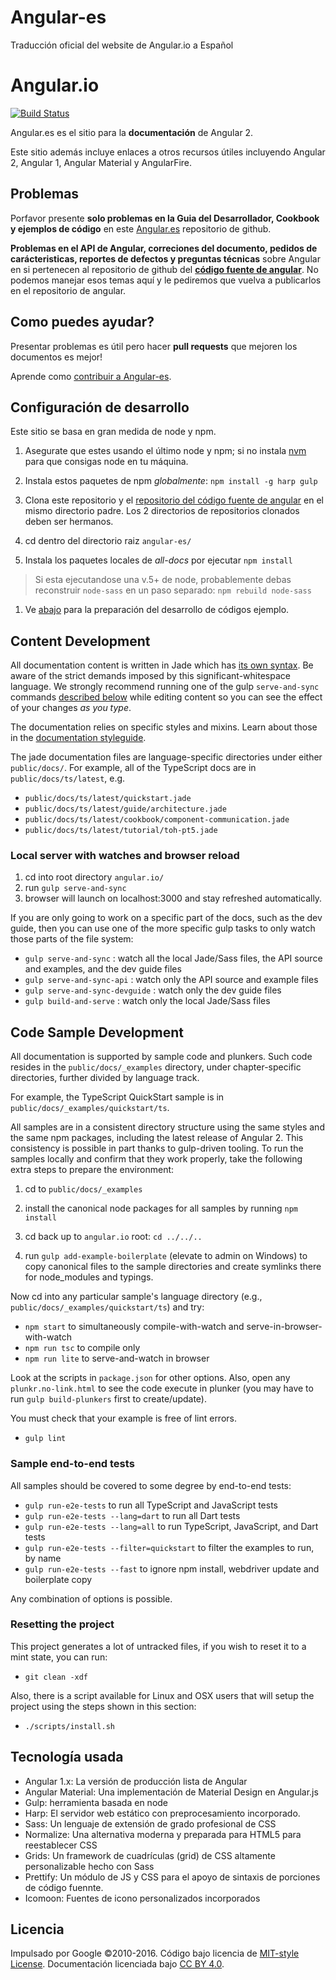 # Angular-es
Traducción oficial del website de Angular.io a Español

# Angular.io
[![Build Status][travis-badge]][travis-badge-url]

Angular.es es el sitio para la **documentación** de Angular 2. 

Este sitio además incluye enlaces a otros recursos útiles incluyendo
Angular 2, Angular 1, Angular Material y AngularFire.

## Problemas

Porfavor presente **solo problemas en la Guia del Desarrollador, Cookbook y ejemplos de código** en este 
[Angular.es](https://github.com/angular/angular-es/issues) repositorio de github.

**Problemas en el API de Angular, correciones del documento, pedidos de carácteristicas, reportes de defectos y preguntas técnicas** sobre Angular en si
pertenecen al repositorio de github del [**código fuente de angular**](https://github.com/angular/angular/issues).
No podemos manejar esos temas aquí y le pediremos que vuelva a publicarlos en el repositorio de angular.

## Como puedes ayudar?

Presentar problemas es útil pero hacer **pull requests** que mejoren los documentos es mejor!

Aprende como [contribuir a Angular-es](https://github.com/angular/angular.js/blob/master/CONTRIBUTING.md).

## Configuración de desarrollo
Este sitio se basa en gran medida de node y npm.

1. Asegurate que estes usando el último node y npm; 
si no instala [nvm](https://github.com/creationix/nvm) para que consigas node en tu máquina.

1. Instala estos paquetes de npm *globalmente*: `npm install -g harp gulp`

1. Clona este repositorio y el [repositorio del código fuente de angular](https://github.com/angular/angular) en el mismo directorio padre.
Los 2 directorios de repositorios clonados deben ser hermanos.

1. cd dentro del directorio raiz `angular-es/`

1. Instala los paquetes locales de *all-docs* por ejecutar `npm install`
> Si esta ejecutandose una v.5+ de node, probablemente debas reconstruir  `node-sass` en un paso separado: `npm rebuild node-sass`

1. Ve [abajo](#code-sample-development) para la preparación del desarrollo de códigos ejemplo.

## Content Development
All documentation content is written in Jade which has [its own syntax](http://jade-lang.com/reference/).
Be aware of the strict demands imposed by this significant-whitespace language.
We strongly recommend running one of the gulp `serve-and-sync` commands [described below](#serve-and-sync)
while editing content so you can see the effect of your changes *as you type*.

The documentation relies on specific styles and mixins. 
Learn about those in the [documentation styleguide](https://angular.io/docs/ts/latest/styleguide.html).

The jade documentation files are language-specific directories under either `public/docs/`.
For example, all of the TypeScript docs are in `public/docs/ts/latest`, e.g.
- `public/docs/ts/latest/quickstart.jade`
- `public/docs/ts/latest/guide/architecture.jade`
- `public/docs/ts/latest/cookbook/component-communication.jade`
- `public/docs/ts/latest/tutorial/toh-pt5.jade`

### Local server with watches and browser reload
 1. cd into root directory `angular.io/`
 1. run `gulp serve-and-sync`
 1. browser will launch on localhost:3000 and stay refreshed automatically.

<a id="serve-and-sync"></a>
If you are only going to work on a specific part of the docs, such as the dev guide, then you can use one of the more specific gulp tasks to only watch those parts of the file system:

* `gulp serve-and-sync` : watch all the local Jade/Sass files, the API source and examples, and the dev guide files
* `gulp serve-and-sync-api` : watch only the API source and example files
* `gulp serve-and-sync-devguide` : watch only the dev guide files
* `gulp build-and-serve` : watch only the local Jade/Sass files

## Code Sample Development

All documentation is supported by sample code and plunkers. 
Such code resides in the `public/docs/_examples` directory, under chapter-specific directories, further divided by language track.

For example, the TypeScript QuickStart sample is in `public/docs/_examples/quickstart/ts`.

All samples are in a consistent directory structure using the same styles and the same npm packages, including the latest release of Angular 2.
This consistency is possible in part thanks to gulp-driven tooling. 
To run the samples locally and confirm that they work properly, 
take the following extra steps to prepare the environment:

1. cd to `public/docs/_examples`

1. install the canonical node packages for all samples by running `npm install`

1. cd back up to `angular.io` root: `cd ../../..`

1. run `gulp add-example-boilerplate` (elevate to admin on Windows) 
to copy canonical files to the sample directories and create symlinks there for node_modules and typings. 

Now cd into any particular sample's language directory (e.g., `public/docs/_examples/quickstart/ts`) and try:
- `npm start`  to simultaneously compile-with-watch and serve-in-browser-with-watch
- `npm run tsc` to compile only
- `npm run lite` to serve-and-watch in browser

Look at the scripts in `package.json` for other options.
Also, open any `plunkr.no-link.html` to see the code execute in plunker
(you may have to run `gulp build-plunkers` first to create/update).

You must check that your example is free of lint errors.
- `gulp lint`

### Sample end-to-end tests

All samples should be covered to some degree by end-to-end tests:
- `gulp run-e2e-tests` to run all TypeScript and JavaScript tests
- `gulp run-e2e-tests --lang=dart` to run all Dart tests
- `gulp run-e2e-tests --lang=all` to run TypeScript, JavaScript, and Dart tests
- `gulp run-e2e-tests --filter=quickstart` to filter the examples to run, by name
- `gulp run-e2e-tests --fast` to ignore npm install, webdriver update and boilerplate copy

Any combination of options is possible.

### Resetting the project
This project generates a lot of untracked files, if you wish to reset it to a mint state, you can run:

- `git clean -xdf`

Also, there is a script available for Linux and OSX users that will setup the project using the steps shown in this section:

- `./scripts/install.sh`


## Tecnología usada
- Angular 1.x: La versión de producción lista de Angular
- Angular Material: Una implementación de Material Design en Angular.js
- Gulp: herramienta basada en node
- Harp: El servidor web estático con preprocesamiento incorporado.
- Sass: Un lenguaje de extensión de grado profesional de CSS
- Normalize: Una alternativa moderna y preparada para HTML5 para reestablecer CSS
- Grids: Un framework de cuadrículas (grid) de CSS altamente personalizable hecho con Sass
- Prettify: Un módulo de JS y CSS para el apoyo de sintaxis de porciones de código fuennte.
- Icomoon: Fuentes de icono personalizados incorporados


## Licencia
Impulsado por Google ©2010-2016. Código bajo licencia de [MIT-style License](https://github.com/angular.io/blob/master/LICENSE). Documentación licenciada bajo [CC BY 4.0](http://creativecommons.org/licenses/by/4.0/).

[travis-badge]: https://travis-ci.org/angular/angular.io.svg?branch=master
[travis-badge-url]: https://travis-ci.org/angular/angular.io
